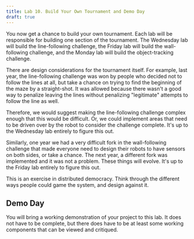 ```yaml
---
title: Lab 10. Build Your Own Tournament and Demo Day
draft: true
---
```

You now get a chance to build your own tournament. Each lab will be responsible for building one section of the tournament. The Wednesday lab will build the line-following challenge, the Friday lab will build the wall-following challenge, and the Monday lab will build the object-tracking challenge.

There are design considerations for the tournament itself. For example, last year, the line-following challenge was won by people who decided not to follow the lines at all, but take a chance on trying to find the beginning of the maze by a straight-shot. It was allowed because there wasn't a good way to penalize leaving the lines without penalizing "legitimate" attempts to follow the line as well.

Therefore, we would suggest making the line-following challenge complex enough that this would be difficult. Or, we could implement areas that need to be driven over by the robot to consider the challenge complete. It's up to the Wednesday lab entirely to figure this out.

Similarly, one year we had a very difficult fork in the wall-following challenge that made everyone need to design their robots to have sensors on both sides, or take a chance. The next year, a different fork was implemented and it was not a problem. These things will evolve. It's up to the Friday lab entirely to figure this out.

This is an exercise in distributed democracy. Think through the different ways people could game the system, and design against it.

## Demo Day
You will bring a working demonstration of your project to this lab. It does not have to be complete, but there does have to be at least some working components that can be viewed and critiqued.